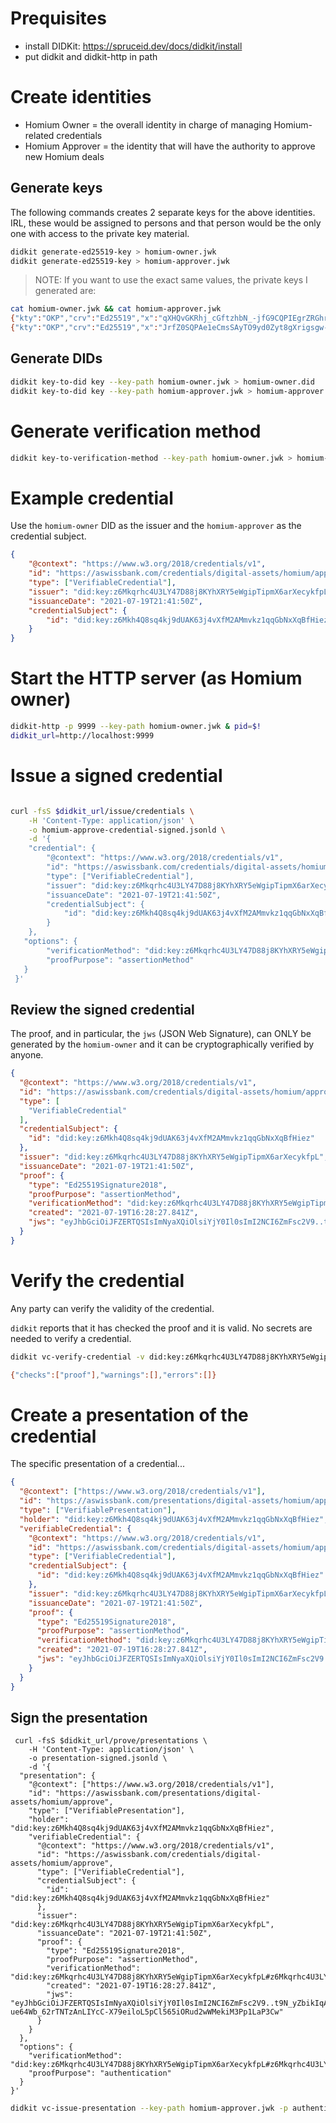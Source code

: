 # Prequisites
- install DIDKit: https://spruceid.dev/docs/didkit/install
- put didkit and didkit-http in path

# Create identities
- Homium Owner = the overall identity in charge of managing Homium-related credentials
- Homium Approver = the identity that will have the authority to approve new Homium deals

## Generate keys
The following commands creates 2 separate keys for the above identities. IRL, these would be assigned to persons and that person would be the only one with access to the private key material.

``` bash
didkit generate-ed25519-key > homium-owner.jwk
didkit generate-ed25519-key > homium-approver.jwk
```

> NOTE: If you want to use the exact same values, the private keys I generated are:
``` bash
cat homium-owner.jwk && cat homium-approver.jwk
{"kty":"OKP","crv":"Ed25519","x":"qXHQvGKRhj_cGftzhbN_-jfG9CQPIEgrZRGhrQaehGk","d":"8_01zhCGuzOW35hDXURVerqGU0jBmCK5zaVb62lG3Cw"}
{"kty":"OKP","crv":"Ed25519","x":"JrfZ0SQPAe1eCmsSAyTO9yd0Zyt8gXrigsgw-AEs7n8","d":"I_lWe1soB0QsTYTpUS3mVn_O45CdHjnDjwYsFUGlPzs"}
```

## Generate DIDs
``` bash
didkit key-to-did key --key-path homium-owner.jwk > homium-owner.did
didkit key-to-did key --key-path homium-approver.jwk > homium-approver.did
```

# Generate verification method
``` bash
didkit key-to-verification-method --key-path homium-owner.jwk > homium-owner.verification-method
```

# Example credential 
Use the ```homium-owner``` DID as the issuer and the ```homium-approver``` as the credential subject.
``` json
{
    "@context": "https://www.w3.org/2018/credentials/v1",
    "id": "https://aswissbank.com/credentials/digital-assets/homium/approve",
    "type": ["VerifiableCredential"],
    "issuer": "did:key:z6Mkqrhc4U3LY47D88j8KYhXRY5eWgipTipmX6arXecykfpL",
    "issuanceDate": "2021-07-19T21:41:50Z",
    "credentialSubject": {
        "id": "did:key:z6Mkh4Q8sq4kj9dUAK63j4vXfM2AMmvkz1qqGbNxXqBfHiez"
    }
}
```

# Start the HTTP server (as Homium owner)
``` bash
didkit-http -p 9999 --key-path homium-owner.jwk & pid=$!
didkit_url=http://localhost:9999
```

# Issue a signed credential
``` bash

curl -fsS $didkit_url/issue/credentials \
    -H 'Content-Type: application/json' \
    -o homium-approve-credential-signed.jsonld \
    -d '{
    "credential": {
        "@context": "https://www.w3.org/2018/credentials/v1",
        "id": "https://aswissbank.com/credentials/digital-assets/homium/approve",
        "type": ["VerifiableCredential"],
        "issuer": "did:key:z6Mkqrhc4U3LY47D88j8KYhXRY5eWgipTipmX6arXecykfpL",
        "issuanceDate": "2021-07-19T21:41:50Z",
        "credentialSubject": {
            "id": "did:key:z6Mkh4Q8sq4kj9dUAK63j4vXfM2AMmvkz1qqGbNxXqBfHiez"
        }
    },
   "options": {
        "verificationMethod": "did:key:z6Mkqrhc4U3LY47D88j8KYhXRY5eWgipTipmX6arXecykfpL#z6Mkqrhc4U3LY47D88j8KYhXRY5eWgipTipmX6arXecykfpL",
        "proofPurpose": "assertionMethod"
   }
 }'
```

## Review the signed credential
The proof, and in particular, the ```jws``` (JSON Web Signature), can ONLY be generated by the ```homium-owner``` and it can be cryptographically verified by anyone.
``` json
{
  "@context": "https://www.w3.org/2018/credentials/v1",
  "id": "https://aswissbank.com/credentials/digital-assets/homium/approve",
  "type": [
    "VerifiableCredential"
  ],
  "credentialSubject": {
    "id": "did:key:z6Mkh4Q8sq4kj9dUAK63j4vXfM2AMmvkz1qqGbNxXqBfHiez"
  },
  "issuer": "did:key:z6Mkqrhc4U3LY47D88j8KYhXRY5eWgipTipmX6arXecykfpL",
  "issuanceDate": "2021-07-19T21:41:50Z",
  "proof": {
    "type": "Ed25519Signature2018",
    "proofPurpose": "assertionMethod",
    "verificationMethod": "did:key:z6Mkqrhc4U3LY47D88j8KYhXRY5eWgipTipmX6arXecykfpL#z6Mkqrhc4U3LY47D88j8KYhXRY5eWgipTipmX6arXecykfpL",
    "created": "2021-07-19T16:28:27.841Z",
    "jws": "eyJhbGciOiJFZERTQSIsImNyaXQiOlsiYjY0Il0sImI2NCI6ZmFsc2V9..t9N_yZbikIqApFSNRLW86fV0E-ue64Wb_62rTNTzAnLIYcC-X79eiloL5pCl565iORud2wWMekiM3Pp1LaP3Cw"
  }
}
```

# Verify the credential
Any party can verify the validity of the credential. 

```didkit``` reports that it has checked the proof and it is valid. No secrets are needed to verify a credential.

``` bash
didkit vc-verify-credential -v did:key:z6Mkqrhc4U3LY47D88j8KYhXRY5eWgipTipmX6arXecykfpL#z6Mkqrhc4U3LY47D88j8KYhXRY5eWgipTipmX6arXecykfpL -p assertionMethod < homium-approve-credential-signed.jsonld

{"checks":["proof"],"warnings":[],"errors":[]}
```

# Create a presentation of the credential
The specific presentation of a credential... 
``` json
{
  "@context": ["https://www.w3.org/2018/credentials/v1"],
  "id": "https://aswissbank.com/presentations/digital-assets/homium/approve",
  "type": ["VerifiablePresentation"],
  "holder": "did:key:z6Mkh4Q8sq4kj9dUAK63j4vXfM2AMmvkz1qqGbNxXqBfHiez",
  "verifiableCredential": {
    "@context": "https://www.w3.org/2018/credentials/v1",
    "id": "https://aswissbank.com/credentials/digital-assets/homium/approve",
    "type": ["VerifiableCredential"],
    "credentialSubject": {
      "id": "did:key:z6Mkh4Q8sq4kj9dUAK63j4vXfM2AMmvkz1qqGbNxXqBfHiez"
    },
    "issuer": "did:key:z6Mkqrhc4U3LY47D88j8KYhXRY5eWgipTipmX6arXecykfpL",
    "issuanceDate": "2021-07-19T21:41:50Z",
    "proof": {
      "type": "Ed25519Signature2018",
      "proofPurpose": "assertionMethod",
      "verificationMethod": "did:key:z6Mkqrhc4U3LY47D88j8KYhXRY5eWgipTipmX6arXecykfpL#z6Mkqrhc4U3LY47D88j8KYhXRY5eWgipTipmX6arXecykfpL",
      "created": "2021-07-19T16:28:27.841Z",
      "jws": "eyJhbGciOiJFZERTQSIsImNyaXQiOlsiYjY0Il0sImI2NCI6ZmFsc2V9..t9N_yZbikIqApFSNRLW86fV0E-ue64Wb_62rTNTzAnLIYcC-X79eiloL5pCl565iORud2wWMekiM3Pp1LaP3Cw"
    }
  }
}
```

## Sign the presentation
```
 curl -fsS $didkit_url/prove/presentations \
    -H 'Content-Type: application/json' \
    -o presentation-signed.jsonld \
    -d '{
  "presentation": {
    "@context": ["https://www.w3.org/2018/credentials/v1"],
    "id": "https://aswissbank.com/presentations/digital-assets/homium/approve",
    "type": ["VerifiablePresentation"],
    "holder": "did:key:z6Mkh4Q8sq4kj9dUAK63j4vXfM2AMmvkz1qqGbNxXqBfHiez",
    "verifiableCredential": {
      "@context": "https://www.w3.org/2018/credentials/v1",
      "id": "https://aswissbank.com/credentials/digital-assets/homium/approve",
      "type": ["VerifiableCredential"],
      "credentialSubject": {
        "id": "did:key:z6Mkh4Q8sq4kj9dUAK63j4vXfM2AMmvkz1qqGbNxXqBfHiez"
      },
      "issuer": "did:key:z6Mkqrhc4U3LY47D88j8KYhXRY5eWgipTipmX6arXecykfpL",
      "issuanceDate": "2021-07-19T21:41:50Z",
      "proof": {
        "type": "Ed25519Signature2018",
        "proofPurpose": "assertionMethod",
        "verificationMethod": "did:key:z6Mkqrhc4U3LY47D88j8KYhXRY5eWgipTipmX6arXecykfpL#z6Mkqrhc4U3LY47D88j8KYhXRY5eWgipTipmX6arXecykfpL",
        "created": "2021-07-19T16:28:27.841Z",
        "jws": "eyJhbGciOiJFZERTQSIsImNyaXQiOlsiYjY0Il0sImI2NCI6ZmFsc2V9..t9N_yZbikIqApFSNRLW86fV0E-ue64Wb_62rTNTzAnLIYcC-X79eiloL5pCl565iORud2wWMekiM3Pp1LaP3Cw"
      }
    }
  },
  "options": {
    "verificationMethod": "did:key:z6Mkqrhc4U3LY47D88j8KYhXRY5eWgipTipmX6arXecykfpL#z6Mkqrhc4U3LY47D88j8KYhXRY5eWgipTipmX6arXecykfpL",
    "proofPurpose": "authentication"
  }
}'
```


``` bash
didkit vc-issue-presentation --key-path homium-approver.jwk -p authentication -v did:key:z6Mkh4Q8sq4kj9dUAK63j4vXfM2AMmvkz1qqGbNxXqBfHiez#z6Mkh4Q8sq4kj9dUAK63j4vXfM2AMmvkz1qqGbNxXqBfHiez < presentation-unsigned.jsonld
```


